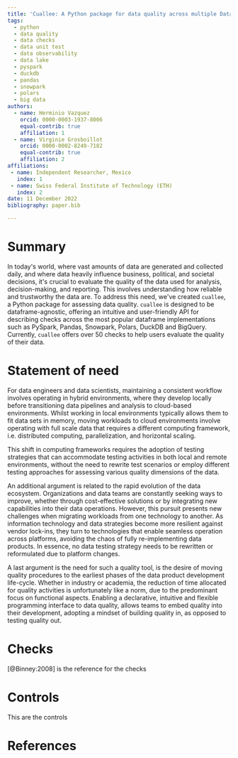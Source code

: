 ```yaml
---
title: 'Cuallee: A Python package for data quality across multiple DataFrame APIs'
tags:
  - python
  - data quality
  - data checks
  - data unit test
  - data observability
  - data lake
  - pyspark
  - duckdb
  - pandas
  - snowpark
  - polars
  - big data
authors:
  - name: Herminio Vazquez
    orcid: 0000-0003-1937-8006
    equal-contrib: true
    affiliation: 1
  - name: Virginie Grosboillot
    orcid: 0000-0002-8249-7182
    equal-contrib: true
    affiliation: 2
affiliations:
 - name: Independent Researcher, Mexico
   index: 1
 - name: Swiss Federal Institute of Technology (ETH)
   index: 2
date: 11 December 2022
bibliography: paper.bib

---
```


# Summary

In today's world, where vast amounts of data are generated and collected daily, and where data heavily influence business, political, and societal decisions, it's crucial to evaluate the quality of the data used for analysis, decision-making, and reporting. This involves understanding how reliable and trustworthy the data are. To address this need, we've created `cuallee`, a Python package for assessing data quality. `cuallee` is designed to be dataframe-agnostic, offering an intuitive and user-friendly API for describing checks across the most popular dataframe implementations such as PySpark, Pandas, Snowpark, Polars, DuckDB and BigQuery. Currently, `cuallee` offers over 50 checks to help users evaluate the quality of their data.


# Statement of need

For data engineers and data scientists, maintaining a consistent workflow involves operating in hybrid environments, where they develop locally before transitioning data pipelines and analysis to cloud-based environments. Whilst working in local environments typically allows them to fit data sets in memory, moving workloads to cloud environments involve operating with full scale data that requires a different computing framework, i.e. distributed computing, parallelization, and horizontal scaling.

This shift in computing frameworks requires the adoption of testing strategies that can accommodate testing activities in both local and remote environments, without the need to rewrite test scenarios or employ different testing approaches for assessing various quality dimensions of the data.

An additional argument is related to the rapid evolution of the data ecosystem. Organizations and data teams are constantly seeking ways to improve, whether through cost-effective solutions or by integrating new capabilities into their data operations. However, this pursuit presents new challenges when migrating workloads from one technology to another. As information technology and data strategies become more resilient against vendor lock-ins, they turn to technologies that enable seamless operation across platforms, avoiding the chaos of fully re-implementing data products. In essence, no data testing strategy needs to be rewritten or reformulated due to platform changes.

A last argument is the need for such a quality tool, is the desire of moving quality procedures to the earliest phases of the data product development life-cycle. Whether in industry or academia, the reduction of time allocated for quality activities is unfortunately like a norm, due to the predominant focus on functional aspects. Enabling a declarative, intuitive and flexible programming interface to data quality, allows teams to embed quality into their development, adopting a mindset of building quality in, as opposed to testing quality out.


# Checks
[@Binney:2008] is the reference for the checks

# Controls
This are the controls 

# References